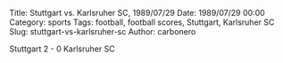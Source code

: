 Title: Stuttgart vs. Karlsruher SC, 1989/07/29
Date: 1989/07/29 00:00
Category: sports
Tags: football, football scores, Stuttgart, Karlsruher SC
Slug: stuttgart-vs-karlsruher-sc
Author: carbonero


Stuttgart 2 - 0 Karlsruher SC
